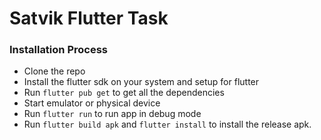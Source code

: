 # Satvik Flutter Task

### Installation Process
 * Clone the repo
 * Install the flutter sdk on your system and setup for flutter
 * Run `flutter pub get` to get all the dependencies
 * Start emulator or physical device
 * Run `flutter run` to run app in debug mode
 * Run `flutter build apk` and `flutter install` to install the release apk.
